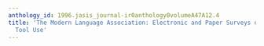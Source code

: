 ```yaml
---
anthology_id: 1996.jasis_journal-ir0anthology0volumeA47A12.4
title: 'The Modern Language Association: Electronic and Paper Surveys of Computer-Based
  Tool Use'
---
```

